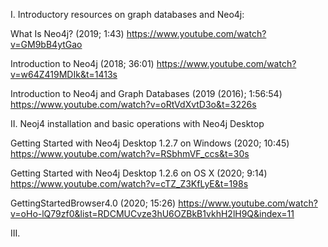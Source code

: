 I. Introductory resources on graph databases and Neo4j:

What Is Neo4j? (2019; 1:43)
https://www.youtube.com/watch?v=GM9bB4ytGao

Introduction to Neo4j (2018; 36:01)
https://www.youtube.com/watch?v=w64Z419MDIk&t=1413s

Introduction to Neo4j and Graph Databases (2019 (2016); 1:56:54)
https://www.youtube.com/watch?v=oRtVdXvtD3o&t=3226s



II. Neoj4 installation and basic operations with Neo4j Desktop

Getting Started with Neo4j Desktop 1.2.7 on Windows (2020; 10:45)
https://www.youtube.com/watch?v=RSbhmVF_ccs&t=30s

Getting Started with Neo4j Desktop 1.2.6 on OS X (2020; 9:14)
https://www.youtube.com/watch?v=cTZ_Z3KfLyE&t=198s

GettingStartedBrowser4.0 (2020; 15:26)
https://www.youtube.com/watch?v=oHo-lQ79zf0&list=RDCMUCvze3hU6OZBkB1vkhH2lH9Q&index=11



III.

